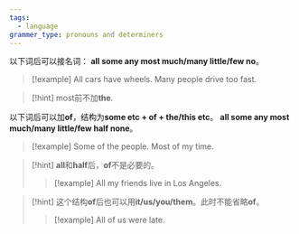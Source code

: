 ```yaml
---
tags:
  - language
grammer_type: pronouns and determiners
---
```

以下词后可以接名词：
**all some any most much/many little/few no**。

> [!example]
> All cars have wheels.
> Many people drive too fast.

> [!hint]
> most前不加**the**.

以下词后可以加**of**，结构为**some etc + of + the/this etc**。
**all some any most much/many little/few half none**。

> [!example]
> Some of the people.
> Most of my time.

> [!hint]
> **all**和**half**后，**of**不是必要的。
> > [!example]
> > All my friends live in Los Angeles.

> [!hint]
> 这个结构**of**后也可以用**it/us/you/them**。此时不能省略**of**。
> > [!example]
> > All of us were late.
